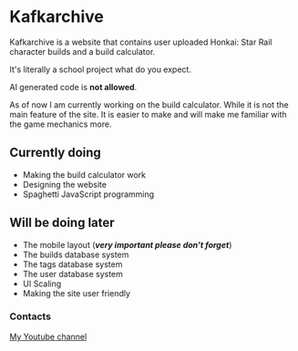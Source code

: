 # Kafkarchive

Kafkarchive is a website that contains user uploaded Honkai: Star Rail character builds and a build calculator.

It's literally a school project what do you expect.

AI generated code is **not allowed**.

As of now I am currently working on the build calculator. While it is not the main feature of the site.
It is easier to make and will make me familiar with the game mechanics more.

## Currently doing

- Making the build calculator work
- Designing the website
- Spaghetti JavaScript programming

## Will be doing later

- The mobile layout (***very important please don't forget***)
- The builds database system
- The tags database system
- The user database system
- UI Scaling
- Making the site user friendly

### Contacts

[My Youtube channel](https://www.youtube.com/@KiryuuinNFB "Kiryuuin / NFB Production")